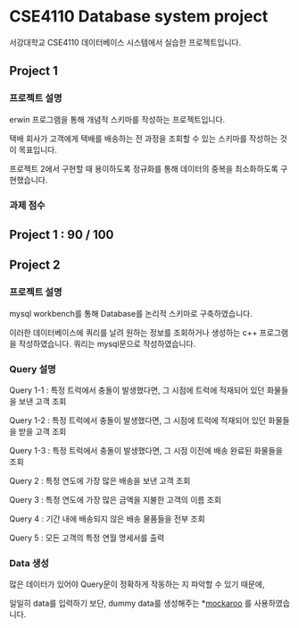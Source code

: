 # CSE4110 Database system project
서강대학교 CSE4110 데이터베이스 시스템에서 실습한 프로젝트입니다.
## Project 1
### 프로젝트 설명
erwin 프로그램을 통해 개념적 스키마를 작성하는 프로젝트입니다.

택배 회사가 고객에게 택배를 배송하는 전 과정을 조회할 수 있는 스키마를 작성하는 것이 목표입니다.

프로젝트 2에서 구현할 때 용이하도록 정규화를 통해 데이터의 중복을 최소화하도록 구현했습니다.
### 과제 점수
Project 1  : 90 / 100
----------
## Project 2
### 프로젝트 설명
mysql workbench를 통해 Database를 논리적 스키마로 구축하였습니다.

이러한 데이터베이스에 쿼리를 날려 원하는 정보를 조회하거나 생성하는 c++ 프로그램을 작성하였습니다.
쿼리는 mysql문으로 작성하였습니다.

### Query 설명
Query 1-1 : 특정 트럭에서 충돌이 발생했다면, 그 시점에 트럭에 적재되어 있던 화물들을 보낸 고객 조회

Query 1-2 : 특정 트럭에서 충돌이 발생했다면, 그 시점에 트럭에 적재되어 있던 화물들을 받을 고객 조회

Query 1-3 : 특정 트럭에서 충돌이 발생했다면, 그 시점 이전에 배송 완료된 화물들을 조회

Query 2 : 특정 연도에 가장 많은 배송을 보낸 고객 조회

Query 3 : 특정 연도에 가장 많은 금액을 지불한 고객의 이름 조회

Query 4 : 기간 내에 배송되지 않은 배송 물품들을 전부 조회

Query 5 : 모든 고객의 특정 연월 명세서를 출력

### Data 생성
많은 데이터가 있어야 Query문이 정확하게 작동하는 지 파악할 수 있기 때문에,

일일히 data를 입력하기 보단, dummy data를 생성해주는 *[mockaroo](https://www.mockaroo.com/) 를 사용하였습니다.




